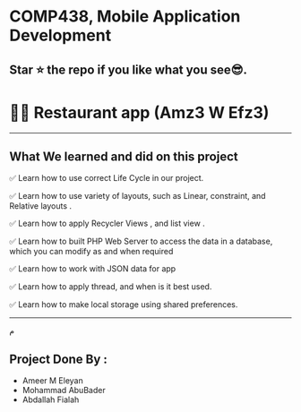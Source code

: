 # COMP438, Mobile Application Development
## Star ⭐ the repo if you like what you see😎.
 
# 🍔🍔 Restaurant app (Amz3 W Efz3)

-------------------------------------------------------

## What We learned and did on this project
✅ Learn how to use correct Life Cycle in our project.

✅ Learn how to use variety of layouts, such as Linear, constraint, and Relative layouts .

✅ Learn how to apply Recycler Views , and list view .

✅ Learn how to built PHP Web Server to access the data in a database, which you can modify as and when required

✅ Learn how to work with JSON data for app

✅ Learn how to apply thread, and when is it best used.

✅ Learn how to make local storage using shared preferences.

----------------------------------------------------------
م

## Project Done By : 
 - Ameer M Eleyan
 - Mohammad AbuBader
 - Abdallah Fialah






